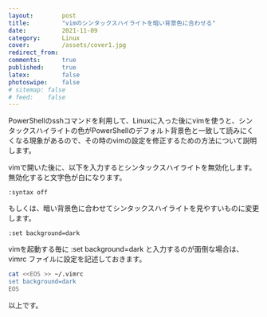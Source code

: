 ```yaml
---
layout:        post
title:         "vimのシンタックスハイライトを暗い背景色に合わせる"
date:          2021-11-09
category:      Linux
cover:         /assets/cover1.jpg
redirect_from:
comments:      true
published:     true
latex:         false
photoswipe:    false
# sitemap: false
# feed:    false
---
```


PowerShellのsshコマンドを利用して、Linuxに入った後にvimを使うと、シンタックスハイライトの色がPowerShellのデフォルト背景色と一致して読みにくくなる現象があるので、その時のvimの設定を修正するための方法について説明します。

vimで開いた後に、以下を入力するとシンタックスハイライトを無効化します。
無効化すると文字色が白になります。
```
:syntax off
```

もしくは、暗い背景色に合わせてシンタックスハイライトを見やすいものに変更します。
```
:set background=dark
```

vimを起動する毎に :set background=dark と入力するのが面倒な場合は、vimrc ファイルに設定を記述しておきます。
```bash
cat <<EOS >> ~/.vimrc
set background=dark
EOS
```

以上です。

